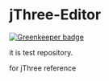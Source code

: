 # jThree-Editor

[![Greenkeeper badge](https://badges.greenkeeper.io/GrimoireGL/jThree-Studio.svg)](https://greenkeeper.io/)


it is test repository.

for jThree reference
